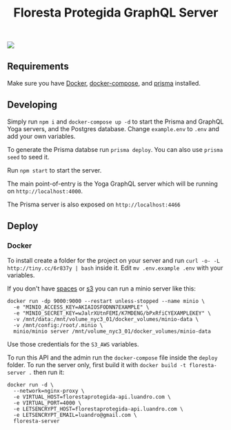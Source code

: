 <h1 align="center"><strong>Floresta Protegida GraphQL Server</strong></h1>

<br />

![](https://imgur.com/lIi4YrZ.png)



## Requirements

Make sure you have [Docker](https://docs.docker.com/install/), [docker-compose](https://docs.docker.com/compose/install/), and [prisma](https://www.prisma.io/docs/prisma-cli-and-configuration/using-the-prisma-cli-alx4/) installed.

## Developing

Simply run `npm i` and `docker-compose up -d` to start the Prisma and GraphQL Yoga servers, and the Postgres database. Change `example.env` to `.env` and add your own variables.

To generate the Prisma databse run `prisma deploy`. You can also use `prisma seed` to seed it.

Run `npm start` to start the server.

The main point-of-entry is the Yoga GraphQL server which will be running on `http://localhost:4000`.

The Prisma server is also exposed on `http://localhost:4466`

## Deploy

### Docker

To install create a folder for the project on your server and run `curl -o- -L http://tiny.cc/6r837y | bash` inside it. Edit `mv .env.example .env` with your variables.

If you don't have [spaces]() or [s3]() you can run a minio server like this:
```
docker run -dp 9000:9000 --restart unless-stopped --name minio \
  -e "MINIO_ACCESS_KEY=AKIAIOSFODNN7EXAMPLE" \
  -e "MINIO_SECRET_KEY=wJalrXUtnFEMI/K7MDENG/bPxRfiCYEXAMPLEKEY" \
  -v /mnt/data:/mnt/volume_nyc3_01/docker_volumes/minio-data \
  -v /mnt/config:/root/.minio \
  minio/minio server /mnt/volume_nyc3_01/docker_volumes/minio-data
```

Use those credentials for the `S3_AWS` variables.

To run this API and the admin run the `docker-compose` file inside the `deploy` folder. To run the server only, first build it with `docker build -t floresta-server .` then run it:
```
docker run -d \
  --network=nginx-proxy \
  -e VIRTUAL_HOST=florestaprotegida-api.luandro.com \
  -e VIRTUAL_PORT=4000 \
  -e LETSENCRYPT_HOST=florestaprotegida-api.luandro.com \
  -e LETSENCRYPT_EMAIL=luandro@gmail.com \
  floresta-server
```